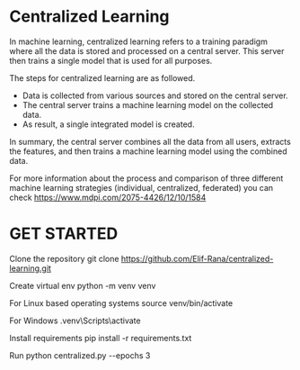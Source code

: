 # Centralized Learning
In machine learning, centralized learning refers to a training paradigm where all the data is stored and processed on a central server. This server then trains a single model that is used for all purposes.

The steps for centralized learning are as followed.
  - Data is collected from various sources and stored on the central server.
  - The central server trains a machine learning model on the collected data.
  - As result, a single integrated model is created.

In summary, the central server combines all the data from all users, extracts the features, and then trains a machine learning model using the combined data.

For more information about the process and comparison of three different machine learning strategies (individual, centralized, federated) you can check https://www.mdpi.com/2075-4426/12/10/1584

# GET STARTED
Clone the repository
git clone https://github.com/Elif-Rana/centralized-learning.git

Create virtual env
python -m venv venv

For Linux based operating systems
source venv/bin/activate

For Windows
.venv\Scripts\activate

Install requirements
pip install -r requirements.txt

Run
python centralized.py --epochs 3
